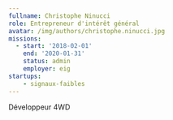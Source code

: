 ```yaml
---
fullname: Christophe Ninucci
role: Entrepreneur d'intérêt général
avatar: /img/authors/christophe.ninucci.jpg
missions:
  - start: '2018-02-01'
    end: '2020-01-31'
    status: admin
    employer: eig
startups:
    - signaux-faibles
---
```


Développeur 4WD
